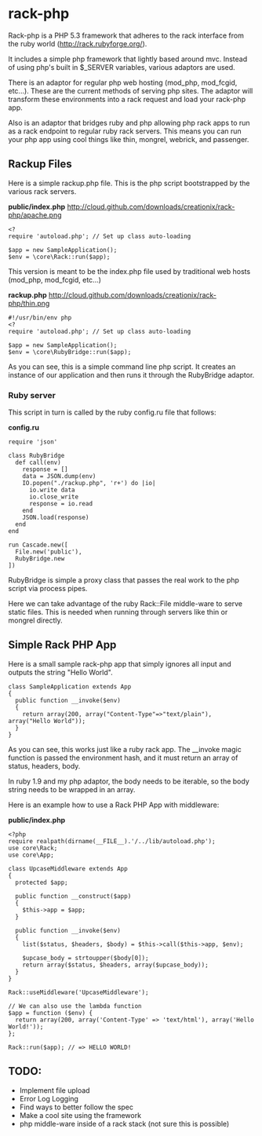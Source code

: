 # rack-php

Rack-php is a PHP 5.3 framework that adheres to the rack interface from the ruby world (<http://rack.rubyforge.org/>).

It includes a simple php framework that lightly based around mvc.  Instead of using php's built in $_SERVER variables, various adaptors are used.

There is an adaptor for regular php web hosting (mod_php, mod_fcgid, etc...).  These are the current methods of serving php sites.  The adaptor will transform these environments into a rack request and load your rack-php app.

Also is an adaptor that bridges ruby and php allowing php rack apps to run as a rack endpoint to regular ruby rack servers.  This means you can run your php app using cool things like thin, mongrel, webrick, and passenger.

## Rackup Files


Here is a simple rackup.php file.  This is the php script bootstrapped by the various rack servers.


**public/index.php** <http://cloud.github.com/downloads/creationix/rack-php/apache.png>

    <?
    require 'autoload.php'; // Set up class auto-loading

    $app = new SampleApplication();
    $env = \core\Rack::run($app);

This version is meant to be the index.php file used by traditional web hosts (mod_php, mod_fcgid, etc...)

**rackup.php** <http://cloud.github.com/downloads/creationix/rack-php/thin.png>

    #!/usr/bin/env php
    <?
    require 'autoload.php'; // Set up class auto-loading

    $app = new SampleApplication();
    $env = \core\RubyBridge::run($app);

As you can see, this is a simple command line php script.  It creates an instance of our application and then runs it through the RubyBridge adaptor.

### Ruby server

This script in turn is called by the ruby config.ru file that follows:

**config.ru**

    require 'json'

    class RubyBridge
      def call(env)
        response = []
        data = JSON.dump(env)
        IO.popen("./rackup.php", 'r+') do |io|
          io.write data
          io.close_write
          response = io.read
        end
        JSON.load(response)
      end
    end

    run Cascade.new([
      File.new('public'),
      RubyBridge.new
    ])

RubyBridge is simple a proxy class that passes the real work to the php script via process pipes.

Here we can take advantage of the ruby Rack::File middle-ware to serve static files.  This is needed when running through servers like thin or mongrel directly.

## Simple Rack PHP App

Here is a small sample rack-php app that simply ignores all input and outputs the string "Hello World".

    class SampleApplication extends App
    {
      public function __invoke($env)
      {
        return array(200, array("Content-Type"=>"text/plain"), array("Hello World"));
      }
    }

As you can see, this works just like a ruby rack app.  The __invoke magic function is passed the environment hash, and it must return an array of status, headers, body.

In ruby 1.9 and my php adaptor, the body needs to be iterable, so the body string needs to be wrapped in an array.

Here is an example how to use a Rack PHP App with middleware:

**public/index.php**

    <?php
    require realpath(dirname(__FILE__).'/../lib/autoload.php');
    use core\Rack;
    use core\App;

    class UpcaseMiddleware extends App
    {
      protected $app;

      public function __construct($app)
      {
        $this->app = $app;
      }

      public function __invoke($env)
      {
        list($status, $headers, $body) = $this->call($this->app, $env);

        $upcase_body = strtoupper($body[0]);
        return array($status, $headers, array($upcase_body));
      }
    }

    Rack::useMiddleware('UpcaseMiddleware');

    // We can also use the lambda function
    $app = function ($env) {
      return array(200, array('Content-Type' => 'text/html'), array('Hello World!'));
    };

    Rack::run($app); // => HELLO WORLD!

## TODO:

  * Implement file upload
  * Error Log Logging
  * Find ways to better follow the spec
  * Make a cool site using the framework
  * php middle-ware inside of a rack stack (not sure this is possible)

